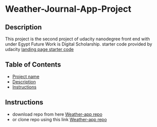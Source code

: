# Weather-Journal-App-Project

## Description

This project is the second project of udacity nanodegree front end with under Egypt Future Work is Digital Scholarship. starter code provided by udacity
[landing page starter code](https://github.com/udacity/fend.git)

## Table of Contents

* [Project name](#Weather-Journal-App-Project)
* [Description](#description)
* [Instructions](#instructions)

## Instructions

* download repo from here [Weather-app repo](https://github.com/MohamedAlkholy/udacity-weather-app.git)
* or clone repo using this link [Weather-app repo](https://github.com/MohamedAlkholy/udacity-weather-app.git)


